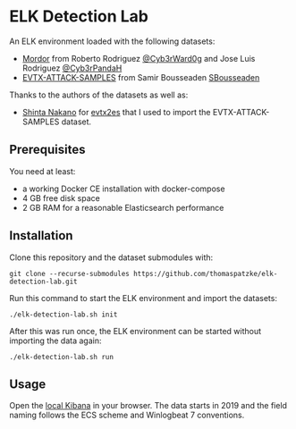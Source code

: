 # ELK Detection Lab

An ELK environment loaded with the following datasets:

* [Mordor](https://github.com/hunters-forge/mordor) from Roberto Rodriguez [@Cyb3rWard0g](https://twitter.com/Cyb3rWard0g) and Jose Luis Rodriguez [@Cyb3rPandaH](https://twitter.com/Cyb3rPandaH)
* [EVTX-ATTACK-SAMPLES](https://github.com/sbousseaden/EVTX-ATTACK-SAMPLES) from Samir Bousseaden [SBousseaden](https://twitter.com/SBousseaden)

Thanks to the authors of the datasets as well as:

* [Shinta Nakano](https://sumeshi.github.io/) for [evtx2es](https://github.com/sumeshi/evtx2es) that I used to import the EVTX-ATTACK-SAMPLES dataset.

## Prerequisites

You need at least:

* a working Docker CE installation with docker-compose
* 4 GB free disk space
* 2 GB RAM for a reasonable Elasticsearch performance

## Installation

Clone this repository and the dataset submodules with:

```
git clone --recurse-submodules https://github.com/thomaspatzke/elk-detection-lab.git
```

Run this command to start the ELK environment and import the datasets:

```
./elk-detection-lab.sh init
```

After this was run once, the ELK environment can be started without importing the data again:

```
./elk-detection-lab.sh run
```

## Usage

Open the [local Kibana](https://localhost:5601) in your browser. The data starts in 2019 and the
field naming follows the ECS scheme and Winlogbeat 7 conventions.
